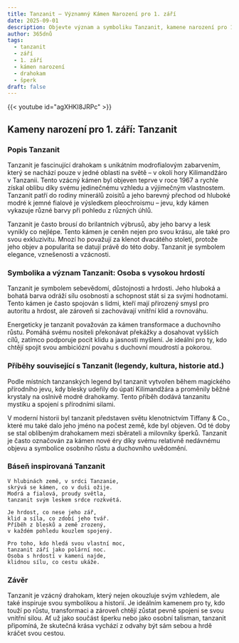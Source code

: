 ```yaml
---
title: Tanzanit – Významný Kámen Narození pro 1. září
date: 2025-09-01
description: Objevte význam a symboliku Tanzanit, kamene narození pro 1. září, který symbolizuje Osoba s vysokou hrdostí. Přečtěte si legendy a inspirující příběhy.
author: 365dnů
tags:
  - tanzanit
  - září
  - 1. září
  - kámen narození
  - drahokam
  - šperk
draft: false
---
```


{{< youtube id="agXHKI8JRPc" >}}

## Kameny narození pro 1. září: Tanzanit

### Popis Tanzanit

Tanzanit je fascinující drahokam s unikátním modrofialovým zabarvením, který se nachází pouze v jedné oblasti na světě – v okolí hory Kilimandžáro v Tanzanii. Tento vzácný kámen byl objeven teprve v roce 1967 a rychle získal oblibu díky svému jedinečnému vzhledu a výjimečným vlastnostem. Tanzanit patří do rodiny minerálů zoisitů a jeho barevný přechod od hluboké modré k jemné fialové je výsledkem pleochroismu – jevu, kdy kámen vykazuje různé barvy při pohledu z různých úhlů.

Tanzanit je často brousí do brilantních výbrusů, aby jeho barvy a lesk vynikly co nejlépe. Tento kámen je ceněn nejen pro svou krásu, ale také pro svou exkluzivitu. Mnozí ho považují za klenot dvacátého století, protože jeho objev a popularita se datují právě do této doby. Tanzanit je symbolem elegance, vznešenosti a vzácnosti.

### Symbolika a význam Tanzanit: Osoba s vysokou hrdostí

Tanzanit je symbolem sebevědomí, důstojnosti a hrdosti. Jeho hluboká a bohatá barva odráží sílu osobnosti a schopnost stát si za svými hodnotami. Tento kámen je často spojován s lidmi, kteří mají přirozený smysl pro autoritu a hrdost, ale zároveň si zachovávají vnitřní klid a rovnováhu.

Energeticky je tanzanit považován za kámen transformace a duchovního růstu. Pomáhá svému nositeli překonávat překážky a dosahovat vyšších cílů, zatímco podporuje pocit klidu a jasnosti myšlení. Je ideální pro ty, kdo chtějí spojit svou ambiciózní povahu s duchovní moudrostí a pokorou.

### Příběhy související s Tanzanit (legendy, kultura, historie atd.)

Podle místních tanzanských legend byl tanzanit vytvořen během magického přírodního jevu, kdy blesky udeřily do úpatí Kilimandžára a proměnily běžné krystaly na oslnivě modré drahokamy. Tento příběh dodává tanzanitu mystiku a spojení s přírodními silami.

V moderní historii byl tanzanit představen světu klenotnictvím Tiffany & Co., které mu také dalo jeho jméno na počest země, kde byl objeven. Od té doby se stal oblíbeným drahokamem mezi sběrateli a milovníky šperků. Tanzanit je často označován za kámen nové éry díky svému relativně nedávnému objevu a symbolice osobního růstu a duchovního uvědomění.

### Báseň inspirovaná Tanzanit

```
V hlubinách země, v srdci Tanzanie,  
skrývá se kámen, co v duši ožije.  
Modrá a fialová, proudy světla,  
tanzanit svým leskem srdce rozkvétá.

Je hrdost, co nese jeho zář,  
klid a síla, co zdobí jeho tvář.  
Příběh z blesků a země zrozený,  
v každém pohledu kouzlem spojený.

Pro toho, kdo hledá svou vlastní moc,  
tanzanit září jako polární noc.  
Osoba s hrdostí v kameni najde,  
klidnou sílu, co cestu ukáže.
```

### Závěr

Tanzanit je vzácný drahokam, který nejen okouzluje svým vzhledem, ale také inspiruje svou symbolikou a historií. Je ideálním kamenem pro ty, kdo touží po růstu, transformaci a zároveň chtějí zůstat pevně spojeni se svou vnitřní silou. Ať už jako součást šperku nebo jako osobní talisman, tanzanit připomíná, že skutečná krása vychází z odvahy být sám sebou a hrdě kráčet svou cestou.